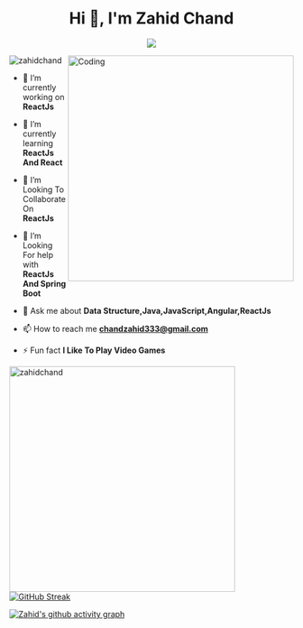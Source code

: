 <h1 align="center">Hi 👋, I'm Zahid Chand</h1>

<p align="center">
   <a href="https://github.com/DenverCoder1/readme-typing-svg"><img src="https://readme-typing-svg.herokuapp.com/?lines=Reactjs+And+Spring+Boot+Developer;1%2B%20years%20of%20Work%20experience;Always%20ready%20to%20learn%20new%20technology&center=true&width=500&height=45"></a>
</p>

<img align="right" alt="Coding" width="400" src="https://cdn.dribbble.com/users/1162077/screenshots/3848914/programmer.gif">

<p align="left"> <img src="https://komarev.com/ghpvc/?username=zahidchand&label=Profile%20views&color=0e75b6&style=flat" alt="zahidchand" /> </p>


- 🔭 I’m currently working on **ReactJs**

- 🌱 I’m currently learning **ReactJs And React**

- 👯 I’m Looking To Collaborate On **ReactJs**

- 🤔 I’m Looking For help with **ReactJs And Spring Boot**

- 💬 Ask me about **Data Structure,Java,JavaScript,Angular,ReactJs**

- 📫 How to reach me **chandzahid333@gmail.com**

- ⚡ Fun fact **I Like To Play Video Games** 

<p align="left"> <img align="left" src="https://github-readme-stats.vercel.app/api?username=zahidchand&show_icons=true&locale=en&theme=blue-green" alt="zahidchand" width="400" /></p> 

   [![GitHub Streak](https://github-readme-streak-stats.herokuapp.com/?user=zahidchand&theme=dark)](https://git.io/streak-stats)
   
   [![Zahid's github activity graph](https://activity-graph.herokuapp.com/graph?username=zahidchand&theme=react-dark)](https://github.com/zahidchand/github-readme-activity-graph)
